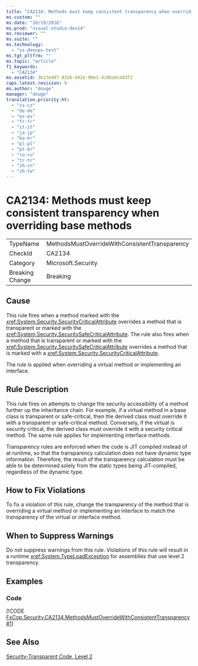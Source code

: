 ```yaml
---
title: "CA2134: Methods must keep consistent transparency when overriding base methods | Microsoft Docs"
ms.custom: ""
ms.date: "10/19/2016"
ms.prod: "visual-studio-dev14"
ms.reviewer: ""
ms.suite: ""
ms.technology: 
  - "vs-devops-test"
ms.tgt_pltfrm: ""
ms.topic: "article"
f1_keywords: 
  - "CA2134"
ms.assetid: 3b17e487-0326-442e-90e1-dc0ba9cdd3f2
caps.latest.revision: 9
ms.author: "douge"
manager: "douge"
translation.priority.ht: 
  - "cs-cz"
  - "de-de"
  - "es-es"
  - "fr-fr"
  - "it-it"
  - "ja-jp"
  - "ko-kr"
  - "pl-pl"
  - "pt-br"
  - "ru-ru"
  - "tr-tr"
  - "zh-cn"
  - "zh-tw"
---
```

# CA2134: Methods must keep consistent transparency when overriding base methods
|||  
|-|-|  
|TypeName|MethodsMustOverrideWithConsistentTransparency|  
|CheckId|CA2134|  
|Category|Microsoft.Security|  
|Breaking Change|Breaking|  
  
## Cause  
 This rule fires when a method marked with the <xref:System.Security.SecurityCriticalAttribute> overrides a method that is transparent or marked with the <xref:System.Security.SecuritySafeCriticalAttribute>. The rule also fires when a method that is transparent or marked with the <xref:System.Security.SecuritySafeCriticalAttribute> overrides a method that is marked with a <xref:System.Security.SecurityCriticalAttribute>.  
  
 The rule is applied when overriding a virtual method or implementing an interface.  
  
## Rule Description  
 This rule fires on attempts to change the security accessibility of a method further up the inheritance chain. For example, if a virtual method in a base class is transparent or safe-critical, then the derived class must override it with a transparent or safe-critical method. Conversely, if the virtual is security critical, the derived class must override it with a security critical method. The same rule applies for implementing interface methods.  
  
 Transparency rules are enforced when the code is JIT compiled instead of at runtime, so that the transparency calculation does not have dynamic type information. Therefore, the result of the transparency calculation must be able to be determined solely from the static types being JIT-compiled, regardless of the dynamic type.  
  
## How to Fix Violations  
 To fix a violation of this rule, change the transparency of the method that is overriding a virtual method or implementing an interface to match the transparency of the virtual or interface method.  
  
## When to Suppress Warnings  
 Do not suppress warnings from this rule. Violations of this rule will result in a runtime <xref:System.TypeLoadException> for assemblies that use level 2 transparency.  
  
## Examples  
  
### Code  
 [!CODE [FxCop.Security.CA2134.MethodsMustOverrideWithConsistentTransparency#1](../CodeSnippet/VS_Snippets_CodeAnalysis/fxcop.security.ca2134.methodsmustoverridewithconsistenttransparency#1)]  
  
## See Also  
 [Security-Transparent Code, Level 2](../Topic/Security-Transparent%20Code,%20Level%202.md)